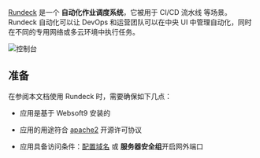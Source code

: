 [Rundeck](https://www.rundeck.com) 是一个 **自动化作业调度系统**，它被用于 CI/CD 流水线  等场景。Rundeck 自动化可以让 DevOps 和运营团队可以在中央 UI 中管理自动化，同时在不同的专用网络或多云环境中执行任务。


![控制台](https://libs.websoft9.com/Websoft9/DocsPicture/zh/rundeck/rundeck-gui-websoft9.webp)


## 准备

在参阅本文档使用 Rundeck 时，需要确保如下几点：

- 应用是基于 Websoft9 安装的

- 应用的用途符合 [apache2](https://opensource.org/licenses/Apache-2.0) 开源许可协议

- 应用具备访问条件：[配置域名](./domain-set) 或 **服务器安全组**开启网外端口